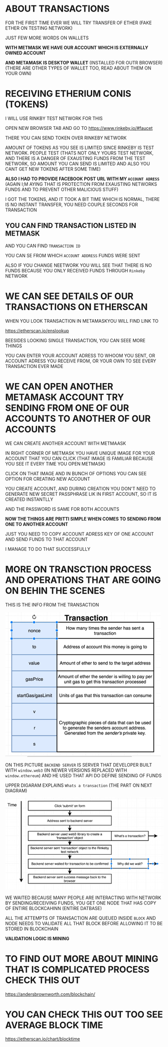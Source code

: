# ABOUT TRANSACTIONS

FOR THE FIRST TIME EVER WE WILL TRY TRANSFER OF ETHER (FAKE ETHER ON TESTING NETWORK)

JUST FEW MORE WORDS ON WALLETS

**WITH METMASK WE HAVE OUR ACCOUNT WHICH IS EXTERNALLY OWNED ACCOUNT**

**AND METAMASK IS DESKTOP WALLET** (INSTALLED FOR OUTR BROWSER) (THERE ARE OTHER TYPES OF WALLET TOO, READ ABOUT THEM ON YOUR OWN)

# RECEIVING ETHERIUM CONIS (TOKENS)

I WILL USE RINKBY TEST NETWORK FOR THIS

OPEN NEW BROWSER TAB AND GO TO <https://www.rinkeby.io/#faucet>

THERE YOU CAN SEND TOKEN OVER RINKEBY NETWORK

AMOUNT OF TOKENS AS YOU SEE IS LIMITED SINCE RINKEBY IS TEST NETWORK. PEOPLE TEST (THATS NOT ONLY YOURS TEST NETWORK, AND THERE IS A DANGER OF EXAUSTING FUNDS FROM THE TEST NETWORK, SO AMOUNT YOU CAN SEND IS LIMITED AND ALSO YOU CANT GET NEW TOKENS AFTER SOME TIME)

**ALSO I HAD TO PROVIDE FACEBOOK POST URL WITH MY `ACCOUNT ADRESS`** (AGAIN I;M AYING THAT IS PROTECTION FROM EXAUSTING NETWORKS FUNDS AND TO PREVENT OTHER MALICIOUS STUFF)

I GOT THE TOKENS, AND IT TOOK A BIT TIME WHICH IS NORMAL, THERE IS NO INSTANT TRANSFER, YOU NEED COUPLE SECONDS FOR TRANSACTION

## YOU CAN FIND TRANSACTION LISTED IN METMASK

AND YOU CAN FIND `TRANSACTION ID`

YOU CAN SE FROM WHICH `ACCOUNT ADDRESS` FUNDS WERE SENT
 
ALSO IF YOU CHANGE NEETWORK YOU WILL SEE THAT THERE IS NO FUNDS BECAUSE YOU ONLY RECEIVED FUNDS THROUGH `Rinkeby` NETWORK

# WE CAN SEE DETAILS OF OUR TRANSACTIONS ON ETHERSCAN

WHEN YOU LOOK TRANSACTION IN METAMASKYOU WILL FIND LINK TO

<https://etherscan.io/enslookup>

BEESIDES LOOKING SINGLE TRANSACTION, YOU CAN SEEE MORE THINGS

YOU CAN ENTER YOUR ACCOUNT ADRESS TO WHOOM YOU SENT, OR ACCOUNT ADRESS YOU RECEIVE FROM, OR YOUR OWN TO SEE EVERY TRANSACTION EVER MADE

# WE CAN OPEN ANOTHER METAMASK ACCOUNT TRY SENDING FROM ONE OF OUR ACCOUNTS TO ANOTHER OF OUR ACCOUNTS

WE CAN CREATE ANOTHER ACCOUNT WITH METMAASK

IN RIGHT CORNER OF METMASK YOU HAVE UNIQUE IMAGE FOR YOUR ACCOUNT THAT YOU CAN CLICK (THAT IMAGE IS FAMILIAR BECAUSE YOU SEE IT EVERY TIME YOU OPEN METMASK)

CLICK ON THAT IMAGE AND IN BUNCH OF OPTIONS YOU CAN SEE OPTION FOR CREATING NEW ACCOUNT

YOU CREATE ACCOUNT, AND DURING CREATION YOU DON'T NEED TO GENERATE NEW SECRET PASSPHRASE LIK IN FIRST ACCOUNT, SO IT IS CREATED INSTANTLLY

AND THE PASSWORD IS SAME FOR BOTH ACCOUNTS

**NOW THE THINGS ARE PRITTI SIMPLE WHEN COMES TO SENDING FROM ONE TO ANOTHER ACCOUNT**

JUST YOU NEED TO COPY ACCOUNT ADRESS KEY OF ONE ACCOUNT AND SEND FUNDS TO THAT ACCOUNT

I MANAGE TO DO THAT SUCCESSFULLY

# MORE ON TRANSCTION PROCESS AND OPERATIONS THAT ARE GOING ON BEHIN THE SCENES

THIS IS THE INFO FROM THE TRANSACTION

![transaction](images/transaction.png)
  
ON THIS PICTURE `BACKEND SERVER` IS SERVER THAT DEVELOPER BUILT WITH `window.web3` (IN NEWER VERSIONS REPLACED WITH `window.ethereum`) AND HE USED THAT API DO DEFINE SENDING OF FUNDS 

UPPER DIGARAM EXPLAINS `Whats a transaction` (THE PART ON NEXT DIAGRAM)

![trans proces](images/trans_process.png)

WE WAITED BECAUSE MANY PEOPLE ARE INTERACTING WITH NETWORK BY SENDING/RECEIVING FUNDS, YOU GET ONE NODE THAT HAS COPY OF ENTIRE BLOCKCAHINN (ENTIRE DATBASE)

ALL THE ATTEMPTS OF TRANSACTION ARE QUEUED INSIDE `BLOCK` AND NODE NEEDS TO VALIDATE ALL THAT BLOCK BEFORE ALLOWING IT TO BE STORED IN BLOCKCHAIN

**VALIDATION LOGIC IS MINING**

# TO FIND OUT MORE ABOUT MINING THAT IS COMPLICATED PROCESS CHECK THIS OUT

<https://andersbrownworth.com/blockchain/>

# YOU CAN CHECK THIS OUT TOO SEE AVERAGE BLOCK TIME

<https://etherscan.io/chart/blocktime>
